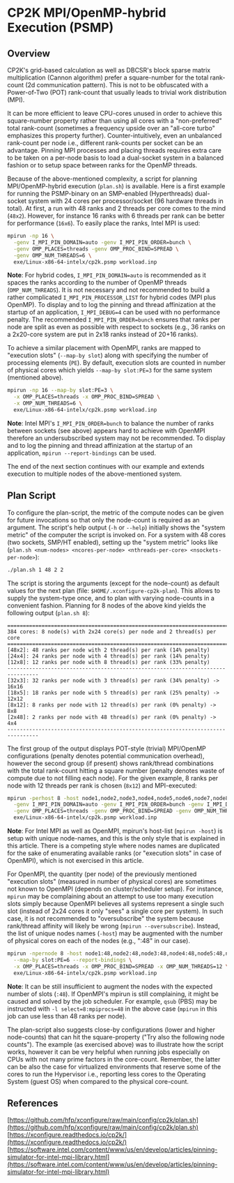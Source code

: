 # CP2K MPI/OpenMP-hybrid Execution (PSMP)

## Overview

CP2K's grid-based calculation as well as DBCSR's block sparse matrix multiplication (Cannon algorithm) prefer a square-number for the total rank-count (2d communication pattern). This is not to be obfuscated with a Power-of-Two (POT) rank-count that usually leads to trivial work distribution (MPI).

It can be more efficient to leave CPU-cores unused in order to achieve this square-number property rather than using all cores with a "non-preferred" total rank-count (sometimes a frequency upside over an "all-core turbo" emphasizes this property further). Counter-intuitively, even an unbalanced rank-count per node i.e., different rank-counts per socket can be an advantage. Pinning MPI processes and placing threads requires extra care to be taken on a per-node basis to load a dual-socket system in a balanced fashion or to setup space between ranks for the OpenMP threads.

Because of the above-mentioned complexity, a script for planning MPI/OpenMP-hybrid execution (`plan.sh`) is available. Here is a first example for running the PSMP-binary on an SMP-enabled (Hyperthreads) dual-socket system with 24&#160;cores per processor/socket (96&#160;hardware threads in total). At first, a run with 48&#160;ranks and 2&#160;threads per core comes to the mind (`48x2`). However, for instance 16&#160;ranks with 6&#160;threads per rank can be better for performance (`16x6`). To easily place the ranks, Intel&#160;MPI is used:

```bash
mpirun -np 16 \
  -genv I_MPI_PIN_DOMAIN=auto -genv I_MPI_PIN_ORDER=bunch \
  -genv OMP_PLACES=threads -genv OMP_PROC_BIND=SPREAD \
  -genv OMP_NUM_THREADS=6 \
  exe/Linux-x86-64-intelx/cp2k.psmp workload.inp
```

**Note**: For hybrid codes, `I_MPI_PIN_DOMAIN=auto` is recommended as it spaces the ranks according to the number of OpenMP threads (`OMP_NUM_THREADS`). It is not necessary and not recommended to build a rather complicated `I_MPI_PIN_PROCESSOR_LIST` for hybrid codes (MPI plus OpenMP). To display and to log the pinning and thread affinization at the startup of an application, `I_MPI_DEBUG=4` can be used with no performance penalty. The recommended `I_MPI_PIN_ORDER=bunch` ensures that ranks per node are split as even as possible with respect to sockets (e.g., 36&#160;ranks on a 2x20-core system are put in 2x18 ranks instead of 20+16 ranks).

To achieve a similar placement with OpenMPI, ranks are mapped to "execution slots" (`--map-by slot`) along with specifying the number of processing elements (`PE`). By default, execution slots are counted in number of physical cores which yields `--map-by slot:PE=3` for the same system (mentioned above).

```bash
mpirun -np 16 --map-by slot:PE=3 \
  -x OMP_PLACES=threads -x OMP_PROC_BIND=SPREAD \
  -x OMP_NUM_THREADS=6 \
  exe/Linux-x86-64-intelx/cp2k.psmp workload.inp
```

**Note**: Intel&#160;MPI's `I_MPI_PIN_ORDER=bunch` to balance the number of ranks between sockets (see above) appears hard to achieve with OpenMPI therefore an undersubscribed system may not be recommended. To display and to log the pinning and thread affinization at the startup of an application, `mpirun --report-bindings` can be used.

The end of the next section continues with our example and extends execution to multiple nodes of the above-mentioned system.

## Plan Script

To configure the plan-script, the metric of the compute nodes can be given for future invocations so that only the node-count is required as an argument. The script's help output (`-h` or `--help`) initially shows the "system metric" of the computer the script is invoked on. For a system with 48&#160;cores (two sockets, SMP/HT enabled), setting up the "system metric" looks like (`plan.sh <num-nodes> <ncores-per-node> <nthreads-per-core> <nsockets-per-node>`):

```bash
./plan.sh 1 48 2 2
```

The script is storing the arguments (except for the node-count) as default values for the next plan (file: `$HOME/.xconfigure-cp2k-plan`). This allows to supply the system-type once, and to plan with varying node-counts in a convenient fashion. Planning for 8&#160;nodes of the above kind yields the following output (`plan.sh 8`):

```text
================================================================================
384 cores: 8 node(s) with 2x24 core(s) per node and 2 thread(s) per core
================================================================================
[48x2]: 48 ranks per node with 2 thread(s) per rank (14% penalty)
[24x4]: 24 ranks per node with 4 thread(s) per rank (14% penalty)
[12x8]: 12 ranks per node with 8 thread(s) per rank (33% penalty)
--------------------------------------------------------------------------------
[32x3]: 32 ranks per node with 3 thread(s) per rank (34% penalty) -> 16x16
[18x5]: 18 ranks per node with 5 thread(s) per rank (25% penalty) -> 12x12
[8x12]: 8 ranks per node with 12 thread(s) per rank (0% penalty) -> 8x8
[2x48]: 2 ranks per node with 48 thread(s) per rank (0% penalty) -> 4x4
--------------------------------------------------------------------------------
```

The first group of the output displays POT-style (trivial) MPI/OpenMP configurations (penalty denotes potential communication overhead), however the second group (if present) shows rank/thread combinations with the total rank-count hitting a square number (penalty denotes waste of compute due to not filling each node). For the given example, 8&#160;ranks per node with 12&#160;threads per rank is chosen (`8x12`) and MPI-executed:

```bash
mpirun -perhost 8 -host node1,node2,node3,node4,node5,node6,node7,node8 \
  -genv I_MPI_PIN_DOMAIN=auto -genv I_MPI_PIN_ORDER=bunch -genv I_MPI_DEBUG=4 \
  -genv OMP_PLACES=threads -genv OMP_PROC_BIND=SPREAD -genv OMP_NUM_THREADS=12 \
  exe/Linux-x86-64-intelx/cp2k.psmp workload.inp
```

**Note**: For Intel&#160;MPI as well as OpenMPI, mpirun's host-list (`mpirun -host`) is setup with unique node-names, and this is the only style that is explained in this article. There is a competing style where nodes names are duplicated for the sake of enumerating available ranks (or "execution slots" in case of OpenMPI), which is not exercised in this article.

For OpenMPI, the quantity (per node) of the previously mentioned "execution slots" (measured in number of physical cores) are sometimes not known to OpenMPI (depends on cluster/scheduler setup). For instance, `mpirun` may be complaining about an attempt to use too many execution slots simply because OpenMPI believes all systems represent a single such slot (instead of 2x24 cores it only "sees" a single core per system). In such case, it is not recommended to "oversubscribe" the system because rank/thread affinity will likely be wrong (`mpirun --oversubscribe`). Instead, the list of unique nodes names (`-host`) may be augmented with the number of physical cores on each of the nodes (e.g., ":48" in our case).

```bash
mpirun -npernode 8 -host node1:48,node2:48,node3:48,node4:48,node5:48,node6:48,node7:48,node8:48 \
  --map-by slot:PE=6 --report-bindings \
  -x OMP_PLACES=threads -x OMP_PROC_BIND=SPREAD -x OMP_NUM_THREADS=12 \
  exe/Linux-x86-64-intelx/cp2k.psmp workload.inp
```

**Note**: It can be still insufficient to augment the nodes with the expected number of slots (`:48`). If OpenMPI's mpirun is still complaining, it might be caused and solved by the job scheduler. For example, `qsub` (PBS) may be instructed with `-l select=8:mpiprocs=48` in the above case (`mpirun` in this job can use less than 48 ranks per node).

The plan-script also suggests close-by configurations (lower and higher node-counts) that can hit the square-property ("Try also the following node counts"). The example (as exercised above) was to illustrate how the script works, however it can be very helpful when running jobs especially on CPUs with not many prime factors in the core-count. Remember, the latter can be also the case for virtualized environments that reserve some of the cores to run the Hypervisor i.e., reporting less cores to the Operating System (guest OS) when compared to the physical core-count.

## References

[https://github.com/hfp/xconfigure/raw/main/config/cp2k/plan.sh](https://github.com/hfp/xconfigure/raw/main/config/cp2k/plan.sh)  
[https://xconfigure.readthedocs.io/cp2k/](https://xconfigure.readthedocs.io/cp2k/)  
[https://software.intel.com/content/www/us/en/develop/articles/pinning-simulator-for-intel-mpi-library.html](https://software.intel.com/content/www/us/en/develop/articles/pinning-simulator-for-intel-mpi-library.html)

